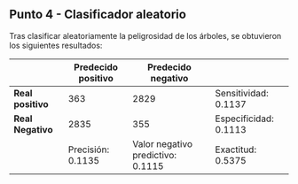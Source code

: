 ## Punto 4 - Clasificador aleatorio

Tras clasificar aleatoriamente la peligrosidad de los árboles, se obtuvieron los siguientes resultados:

|                   | Predecido positivo | Predecido negativo                |                       |
| ----------------- | ------------------ | --------------------------------- | --------------------- |
| **Real positivo** | 363                | 2829                              | Sensitividad: 0.1137  |
| **Real Negativo** | 2835               | 355                               | Especificidad: 0.1113 |
|                   | Precisión: 0.1135  | Valor negativo predictivo: 0.1115 | Exactitud: 0.5375     |
